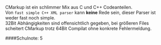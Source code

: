 CMarkup ist ein schlimmer Mix aus C und C++ Codeanteilen.  
Von `fast simple C++ XML parser` kann **keine** Rede sein, dieser Parser ist weder fast noch simple.  
32Bit Abhängigkeiten sind offensichtlich gegeben, bei größeren Files scheitert CMarkup trotz 64Bit Compilat ohne konkrete Fehlermeldung.  

####Schulnote: 5
